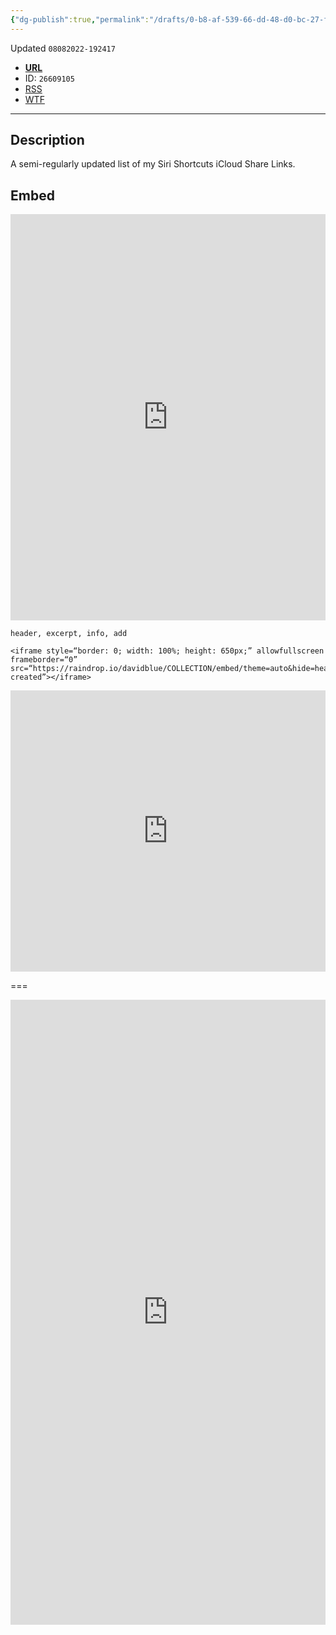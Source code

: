 ```yaml
---
{"dg-publish":true,"permalink":"/drafts/0-b8-af-539-66-dd-48-d0-bc-27-f5-f8-af-14-a499-2/","dgHomeLink":true,"dgPassFrontmatter":false}
---
```


Updated `08082022-192417`

- [**URL**](https://raindrop.io/davidblue/i-cloud-drive-shortcuts-26609105)
- ID: `26609105`
- [RSS](https://raindrop.io/collection/26609105/feed)
- [WTF](https://davidblue.wtf/drafts/0B8AF539-66DD-48D0-BC27-F5F8AF14A499.html)

---

## Description

A semi-regularly updated list of my Siri Shortcuts iCloud Share Links.

## Embed

<iframe style="border: 0; width: 100%; height: 650px;" allowfullscreen frameborder="0" src="https://raindrop.io/davidblue/i-cloud-drive-shortcuts-26609105/embed/sort=-created&hide=header%2C+excerpt%2C+info%2C+add"></iframe>

`header, excerpt, info, add`

```
<iframe style=“border: 0; width: 100%; height: 650px;” allowfullscreen frameborder=“0” src=“https://raindrop.io/davidblue/COLLECTION/embed/theme=auto&hide=header%2C+excerpt%2C+info%2C+add&sort=-created”></iframe>
```

<iframe style="border: 0; width: 100%; height: 450px;" allowfullscreen frameborder="0" src="https://raindrop.io/davidblue/embed/theme=auto&hide=header%2C+excerpt%2C+info%2C+add&sort=-created"></iframe>

===

<iframe style="border: 0; width: 100%; height: 1000px;" allowfullscreen frameborder="0" src="https://raindrop.io/davidblue/embed/me/theme=auto"></iframe>